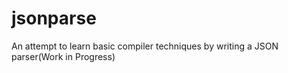 jsonparse
=========

An attempt to learn basic compiler techniques by writing a JSON parser(Work in Progress)
